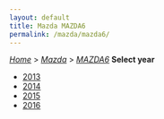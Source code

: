 ```yaml
---
layout: default
title: Mazda MAZDA6
permalink: /mazda/mazda6/
---
```

[*Home*](/) > [*Mazda*](/mazda/) > [*MAZDA6*](/mazda/mazda6/)
**Select year**
- [2013](/mazda/mazda6/2013/)
- [2014](/mazda/mazda6/2014/)
- [2015](/mazda/mazda6/2015/)
- [2016](/mazda/mazda6/2016/)
